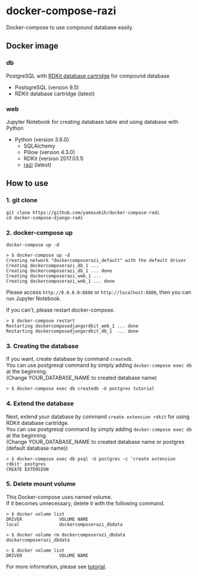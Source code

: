 # docker-compose-razi
Docker-compose to use compound database easily.

## Docker image
### db
PostgreSQL with [RDKit database cartridge](http://www.rdkit.org/docs/Cartridge.html) for compound database

- PostsgreSQL (version 9.5)
- RDKit database cartridge (latest)

### web
Jupyter Notebook for creating database table and using database with Python

- Python (version 3.6.0)
   - SQLAlchemy 
   - Pillow (version 4.3.0)
   - RDKit (version 2017.03.1)
   - [razi](https://github.com/rvianello/razi) (latest)
 
## How to use

### 1. git clone
```
git clone https://github.com/yamasakih/docker-compose-radi
cd docker-compose-django-radi
```

### 2. docker-compose up
```
docker-compose up -d
```

```
> $ docker-compose up -d
Creating network "dockercomposerazi_default" with the default driver
Creating dockercomposerazi_db_1 ... 
Creating dockercomposerazi_db_1 ... done
Creating dockercomposerazi_web_1 ... 
Creating dockercomposerazi_web_1 ... done
```

Please access `http://0.0.0.0:8888` or `http://localhost:8888`, then you can run Jupyter Notebook.

If you can't, please restart docker-compose.

```
> $ docker-compose restart
Restarting dockercomposedjangordkit_web_1 ... done
Restarting dockercomposedjangordkit_db_1  ... done
```

### 3. Creating the database
If you want, create database by command `createdb`.  
You can use postgresql command by simply adding `docker-compose exec db` at the beginning.  
(Change YOUR_DATABASE_NAME to created database name)

```
> $ docker-compose exec db createdb -U postgres tutorial
```

### 4. Extend the database
Next, extend your database by command `create extension rdkit` for using RDKit database cartridge.  
You can use postgresql command by simply adding `docker-compose exec db` at the beginning.  
(Change YOUR_DATABASE_NAME to created database name or postgres (default database name))

```
> $ docker-compose exec db psql -U postgres -c 'create extension rdkit' postgres
CREATE EXTENSION
```

### 5. Delete mount volume
This Docker-compose uses named volume.  
If it becomes unnecessary, delete it with the following command.

```
> $ docker volume list
DRIVER              VOLUME NAME
local               dockercomposerazi_dbdata
```

```
> $ docker volume rm dockercomposerazi_dbdata 
dockercomposerazi_dbdata
```

```
> $ docker volume list                        
DRIVER              VOLUME NAME
```

For more information, please see [tutorial](https://github.com/yamasakih/docker-compose-razi/tree/master/work/tutorial).
